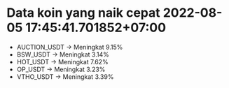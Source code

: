 # Data koin yang naik cepat 2022-08-05 17:45:41.701852+07:00

* AUCTION_USDT -> Meningkat 9.15%
* BSW_USDT -> Meningkat 3.14%
* HOT_USDT -> Meningkat 7.62%
* OP_USDT -> Meningkat 3.23%
* VTHO_USDT -> Meningkat 3.39%
